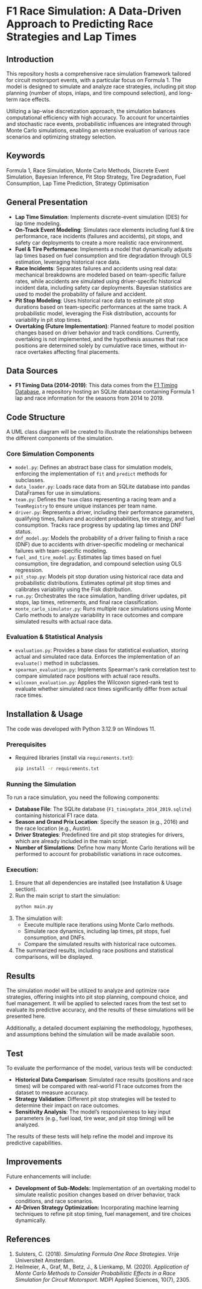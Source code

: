 # F1 Race Simulation: A Data-Driven Approach to Predicting Race Strategies and Lap Times

## Introduction

This repository hosts a comprehensive race simulation framework tailored for circuit motorsport events, with a particular focus on Formula 1. The model is designed to simulate and analyze race strategies, including pit stop planning (number of stops, inlaps, and tire compound selection), and long-term race effects.

Utilizing a lap-wise discretization approach, the simulation balances computational efficiency with high accuracy. To account for uncertainties and stochastic race events, probabilistic influences are integrated through Monte Carlo simulations, enabling an extensive evaluation of various race scenarios and optimizing strategy selection.

## Keywords

Formula 1, Race Simulation, Monte Carlo Methods, Discrete Event Simulation, Bayesian Inference, Pit Stop Strategy, Tire Degradation, Fuel Consumption, Lap Time Prediction, Strategy Optimisation 

## General Presentation

- **Lap Time Simulation**: Implements discrete-event simulation (DES) for lap time modeling.
- **On-Track Event Modeling**: Simulates race elements including fuel & tire performance, race incidents (failures and accidents), pit stops, and safety car deployments to create a more realistic race environment.
- **Fuel & Tire Performance**: Implements a model that dynamically adjusts lap times based on fuel consumption and tire degradation through OLS estimation, leveraging historical race data.
- **Race Incidents**: Separates failures and accidents using real data: mechanical breakdowns are modeled based on team-specific failure rates, while accidents are simulated using driver-specific historical incident data, including safety car deployments. Bayesian statistics are used to model the probability of failure and accident.
- **Pit Stop Modeling**: Uses historical race data to estimate pit stop durations based on team-specific performances at the same track. A probabilistic model, leveraging the Fisk distribution, accounts for variability in pit stop times.
- **Overtaking (Future Implementation)**: Planned feature to model position changes based on driver behavior and track conditions. Currently, overtaking is not implemented, and the hypothesis assumes that race positions are determined solely by cumulative race times, without in-race overtakes affecting final placements.

## Data Sources

- **F1 Timing Data (2014-2019)**: This data comes from the [F1 Timing Database](https://github.com/TUMFTM/f1-timing-database), a repository hosting an SQLite database containing Formula 1 lap and race information for the seasons from 2014 to 2019.

## Code Structure

A UML class diagram will be created to illustrate the relationships between the different components of the simulation.

### Core Simulation Components

- `model.py`: Defines an abstract base class for simulation models, enforcing the implementation of `fit` and `predict` methods for subclasses.
- `data_loader.py`: Loads race data from an SQLite database into pandas DataFrames for use in simulations.
- `team.py`: Defines the `Team` class representing a racing team and a `TeamRegistry` to ensure unique instances per team name.
- `driver.py`: Represents a driver, including their performance parameters, qualifying times, failure and accident probabilities, tire strategy, and fuel consumption. Tracks race progress by updating lap times and DNF status.
- `dnf_model.py`: Models the probability of a driver failing to finish a race (DNF) due to accidents with driver-specific modeling or mechanical failures with team-specific modeling.
- `fuel_and_tire_model.py`: Estimates lap times based on fuel consumption, tire degradation, and compound selection using OLS regression.
- `pit_stop.py`: Models pit stop duration using historical race data and probabilistic distributions. Estimates optimal pit stop times and calibrates variability using the Fisk distribution.
- `run.py`: Orchestrates the race simulation, handling driver updates, pit stops, lap times, retirements, and final race classification.
- `monte_carlo_simulator.py`: Runs multiple race simulations using Monte Carlo methods to analyze variability in race outcomes and compare simulated results with actual race data.

### Evaluation & Statistical Analysis

- `evaluation.py`: Provides a base class for statistical evaluation, storing actual and simulated race data. Enforces the implementation of an `evaluate()` method in subclasses.
- `spearman_evaluation.py`: Implements Spearman's rank correlation test to compare simulated race positions with actual race results.
- `wilcoxon_evaluation.py`: Applies the Wilcoxon signed-rank test to evaluate whether simulated race times significantly differ from actual race times.

## Installation & Usage

The code was developed with Python 3.12.9 on Windows 11.

### Prerequisites

- Required libraries (install via `requirements.txt`):
  ```sh
  pip install -r requirements.txt
  ```

### Running the Simulation

To run a race simulation, you need the following components:

- **Database File**: The SQLite database (`F1_timingdata_2014_2019.sqlite`) containing historical F1 race data.
- **Season and Grand Prix Location**: Specify the season (e.g., 2016) and the race location (e.g., Austin).
- **Driver Strategies**: Predefined tire and pit stop strategies for drivers, which are already included in the main script.
- **Number of Simulations**: Define how many Monte Carlo iterations will be performed to account for probabilistic variations in race outcomes.

### Execution:

1. Ensure that all dependencies are installed (see Installation & Usage section).
2. Run the main script to start the simulation:
   ```sh
   python main.py
   ```
3. The simulation will:
   - Execute multiple race iterations using Monte Carlo methods.
   - Simulate race dynamics, including lap times, pit stops, fuel consumption, and DNFs.
   - Compare the simulated results with historical race outcomes.
4. The summarized results, including race positions and statistical comparisons, will be displayed.

## Results

The simulation model will be utilized to analyze and optimize race strategies, offering insights into pit stop planning, compound choice, and fuel management. It will be applied to selected races from the test set to evaluate its predictive accuracy, and the results of these simulations will be presented here.

Additionally, a detailed document explaining the methodology, hypotheses, and assumptions behind the simulation will be made available soon.

## Test

To evaluate the performance of the model, various tests will be conducted:

- **Historical Data Comparison**: Simulated race results (positions and race times) will be compared with real-world F1 race outcomes from the dataset to measure accuracy.
- **Strategy Validation**: Different pit stop strategies will be tested to determine their impact on race outcomes.
- **Sensitivity Analysis**: The model’s responsiveness to key input parameters (e.g., fuel load, tire wear, and pit stop timing) will be analyzed.

The results of these tests will help refine the model and improve its predictive capabilities.

## Improvements

Future enhancements will include:

- **Development of Sub-Models:** Implementation of an overtaking model to simulate realistic position changes based on driver behavior, track conditions, and race scenarios.
- **AI-Driven Strategy Optimization:** Incorporating machine learning techniques to refine pit stop timing, fuel management, and tire choices dynamically.

## References

1. Sulsters, C. (2018). *Simulating Formula One Race Strategies*. Vrije Universiteit Amsterdam.
2. Heilmeier, A., Graf, M., Betz, J., & Lienkamp, M. (2020). *Application of Monte Carlo Methods to Consider Probabilistic Effects in a Race Simulation for Circuit Motorsport*. MDPI Applied Sciences, 10(7), 2305.&#x20;


